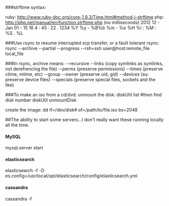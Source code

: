 ###strftime syntax:

  ruby: http://www.ruby-doc.org/core-1.9.3/Time.html#method-i-strftime
  php:  http://php.net/manual/en/function.strftime.php (no milliseconds)
    2012 12  - Jan  01  -  15    16 4  : 45 : 22 . 1234
    %Y   %y -  %B%b %m  -  %e    %H %l : %M : %S . %L

###Use rsync to resume interrupted scp transfer, or a fault tolerant rsync:
  rsync --archive --partial --progress --rsh=ssh user@host:remote_file local_file

###In rsync, archive means:
          --recursive
          --links (copy symlinks as symlinks, not derefrencing the file)
          --perms (preserve permissions)
          --times (preserve ctime, mtime, etc)
          --group --owner (preserve uid, gid)
          --devices  (su: preserve device files)
          --specials (preserve special files, sockets and the like)

###To make an iso from a cd/dvd:
  unmount the disk:
    diskUtil list #then find disk number
    diskUtil unmountDisk <disk number>

  create the image:
    dd if=/dev/disk# of=/path/to/file.iso bs=2048


##The ability to start some servers...I don't really want these running locally all the time.
#### MySQL
mysql.server start

#### elasticsearch
elasticsearch -f -D es.config=/usr/local/opt/elasticsearch/config/elasticsearch.yml

#### cassandra
cassandra -f
